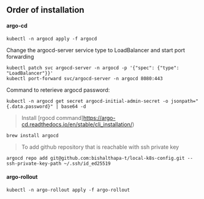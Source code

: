 ## Order of installation 

#### argo-cd

```
kubectl -n argocd apply -f argocd 
```

Change the argocd-server service type to LoadBalancer and start port forwarding
```
kubectl patch svc argocd-server -n argocd -p '{"spec": {"type": "LoadBalancer"}}'
kubectl port-forward svc/argocd-server -n argocd 8080:443
```
Command to reterieve argocd password:
```
kubectl -n argocd get secret argocd-initial-admin-secret -o jsonpath="{.data.password}" | base64 -d
```

> Install [rgocd command]https://argo-cd.readthedocs.io/en/stable/cli_installation/)
```
brew install argocd
```


> To add github repository that is reachable with ssh private key
```
argocd repo add git@github.com:bishalthapa-t/local-k8s-config.git --ssh-private-key-path ~/.ssh/id_ed25519
```



#### argo-rollout

```
kubectl -n argo-rollout apply -f argo-rollout
```

